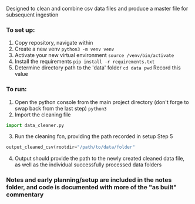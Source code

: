 Designed to clean and combine csv data files and produce a master file for subsequent ingestion

### To set up:
1. Copy repository, navigate within
2. Create a new venv
`python3 -m venv venv`
3. Activate your new virtual environment
`source /venv/bin/activate`
4. Install the requirements
`pip install -r requirements.txt`
5. Determine directory path to the 'data' folder
`
cd data
pwd
`
Record this value

### To run:
1. Open the python console from the main project directory (don't forge to swap back from the last step)
`python3`
2. Import the cleaning file
```python
import data_cleaner.py
```
3. Run the cleaning fcn, providing the path recorded in setup Step 5
```python
output_cleaned_csv(rootdir="/path/to/data/folder"
```
4. Output should provide the path to the newly created cleaned data file, as well as the individual successfully processed data folders


### Notes and early planning/setup are included in the notes folder, and code is documented with more of the "as built" commentary
